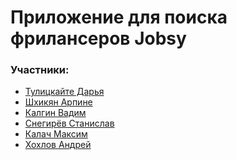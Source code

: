 # Приложение для поиска фрилансеров Jobsy

### Участники:
- [Тулицкайте Дарья](https://github.com/Jonnnnh)
- [Шхикян Арпине]()
- [Калгин Вадим]()
- [Снегирёв Станислав](https://github.com/Sta22yan)
- [Калач Максим](https://github.com/exactly228)
- [Хохлов Андрей]()

